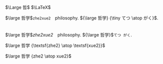 $\Large 哲$ $\LaTeX$

$\large 哲学$`zhe2xue2`　philosophy. ${\large 哲学} {\tiny てつ \atop がく}$. 　

$\large 哲学$*zhe2xue2*　philosophy. ${\large 哲学}$`てつ がく`. 　

$\large 哲学 {\textsf{zhe2} \atop \textsf{xue2}}$

$\large 哲学 {zhe2 \atop xue2}$

